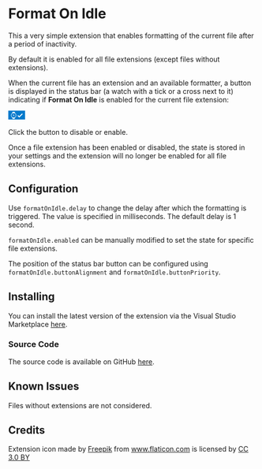 # Format On Idle

This a very simple extension that enables formatting of the current file after a period of inactivity.

By default it is enabled for all file extensions (except files without extensions).

When the current file has an extension and an available formatter, a button is displayed in the status bar (a watch with a tick or a cross next to it) indicating if **Format On Idle** is enabled for the current file extension:

<img src="https://raw.githubusercontent.com/Gruntfuggly/formatOnIdle/master/button.png">

Click the button to disable or enable.

Once a file extension has been enabled or disabled, the state is stored in your settings and the extension will no longer be enabled for all file extensions.

## Configuration

Use `formatOnIdle.delay` to change the delay after which the formatting is triggered. The value is specified in milliseconds. The default delay is 1 second.

`formatOnIdle.enabled` can be manually modified to set the state for specific file extensions.

The position of the status bar button can be configured using `formatOnIdle.buttonAlignment` and `formatOnIdle.buttonPriority`.

## Installing

You can install the latest version of the extension via the Visual Studio Marketplace [here](https://marketplace.visualstudio.com/items?itemName=Gruntfuggly.format-on-idle).

### Source Code

The source code is available on GitHub [here](https://github.com/Gruntfuggly/formatOnIdle).

## Known Issues

Files without extensions are not considered.

## Credits

Extension icon made by <a href="http://www.freepik.com" title="Freepik">Freepik</a> from <a href="https://www.flaticon.com/" title="Flaticon">www.flaticon.com</a> is licensed by <a href="http://creativecommons.org/licenses/by/3.0/" title="Creative Commons BY 3.0" target="_blank">CC 3.0 BY</a>
